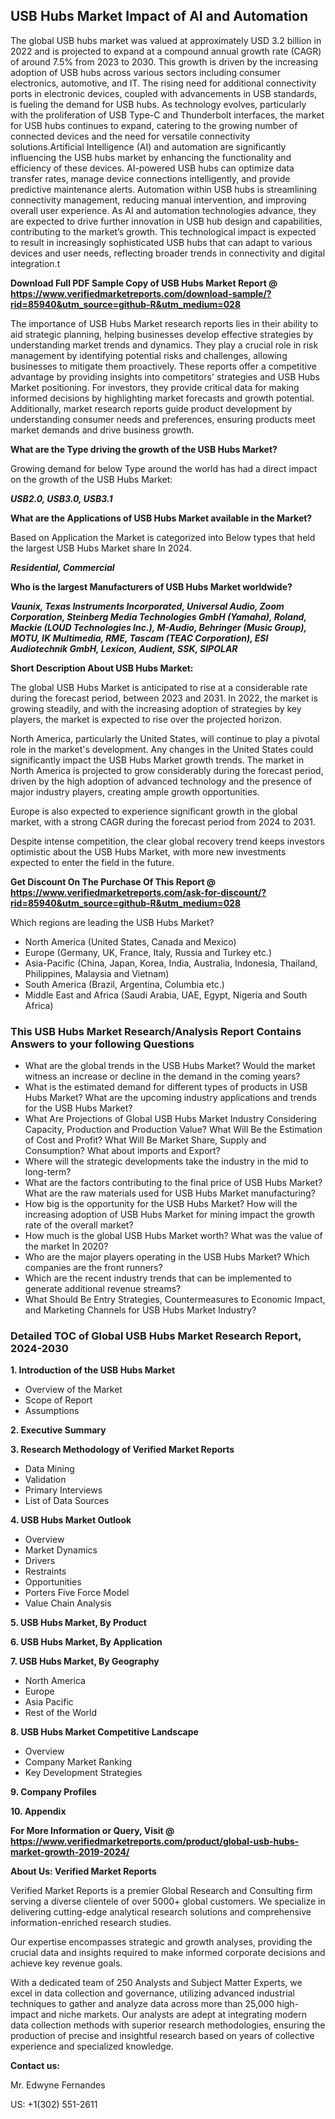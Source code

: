 <h2>USB Hubs Market Impact of AI and Automation</h2>The global USB hubs market was valued at approximately USD 3.2 billion in 2022 and is projected to expand at a compound annual growth rate (CAGR) of around 7.5% from 2023 to 2030. This growth is driven by the increasing adoption of USB hubs across various sectors including consumer electronics, automotive, and IT. The rising need for additional connectivity ports in electronic devices, coupled with advancements in USB standards, is fueling the demand for USB hubs. As technology evolves, particularly with the proliferation of USB Type-C and Thunderbolt interfaces, the market for USB hubs continues to expand, catering to the growing number of connected devices and the need for versatile connectivity solutions.Artificial Intelligence (AI) and automation are significantly influencing the USB hubs market by enhancing the functionality and efficiency of these devices. AI-powered USB hubs can optimize data transfer rates, manage device connections intelligently, and provide predictive maintenance alerts. Automation within USB hubs is streamlining connectivity management, reducing manual intervention, and improving overall user experience. As AI and automation technologies advance, they are expected to drive further innovation in USB hub design and capabilities, contributing to the market’s growth. This technological impact is expected to result in increasingly sophisticated USB hubs that can adapt to various devices and user needs, reflecting broader trends in connectivity and digital integration.t</p><p id="" class=""><strong>Download Full PDF Sample Copy of USB Hubs Market Report @ <a href="https://www.verifiedmarketreports.com/download-sample/?rid=85940&utm_source=github-R&utm_medium=028" target="_blank">https://www.verifiedmarketreports.com/download-sample/?rid=85940&utm_source=github-R&utm_medium=028</a></strong></p><p>The importance of&nbsp;USB Hubs Market research reports lies in their ability to aid strategic planning, helping businesses develop effective strategies by understanding market trends and dynamics. They play a crucial role in risk management by identifying potential risks and challenges, allowing businesses to mitigate them proactively. These reports offer a competitive advantage by providing insights into competitors' strategies and USB Hubs Market positioning. For investors, they provide critical data for making informed decisions by highlighting market forecasts and growth potential. Additionally, market research reports guide product development by understanding consumer needs and preferences, ensuring products meet market demands and drive business growth.</p><p><strong>What are the&nbsp;Type driving the growth of the USB Hubs Market?</strong></p><p id="" class="">Growing demand for below Type around the world has had a direct impact on the growth of the USB Hubs Market:</p><em><strong>USB2.0, USB3.0, USB3.1</strong></em></p><strong>What are the&nbsp;Applications&nbsp;of USB Hubs Market available in the Market?</strong></p><p id="" class="">Based on Application the Market is categorized into Below types that held the largest USB Hubs Market share In 2024.</p><em><strong>Residential, Commercial</strong></em></p><strong>Who is the largest Manufacturers of USB Hubs Market worldwide?</strong></p><p><em><strong>Vaunix, Texas Instruments Incorporated, Universal Audio, Zoom Corporation, Steinberg Media Technologies GmbH (Yamaha), Roland, Mackie (LOUD Technologies Inc.), M-Audio, Behringer (Music Group), MOTU, IK Multimedia, RME, Tascam (TEAC Corporation), ESI Audiotechnik GmbH, Lexicon, Audient, SSK, SIPOLAR</strong></em></p><p id="" class=""><strong>Short Description About USB Hubs Market:</strong></p><p>The global USB Hubs Market is anticipated to rise at a considerable rate during the forecast period, between 2023 and 2031. In 2022, the market is growing steadily, and with the increasing adoption of strategies by key players, the market is expected to rise over the projected horizon.</p><p>North America, particularly the United States, will continue to play a pivotal role in the market's development. Any changes in the United States could significantly impact the USB Hubs Market growth trends. The market in North America is projected to grow considerably during the forecast period, driven by the high adoption of advanced technology and the presence of major industry players, creating ample growth opportunities.</p><p>Europe is also expected to experience significant growth in the global market, with a strong CAGR during the forecast period from 2024 to 2031.</p><p>Despite intense competition, the clear global recovery trend keeps investors optimistic about the USB Hubs Market, with more new investments expected to enter the field in the future.</p><p id="" class=""><strong>Get Discount On The Purchase Of This Report @ <a href="https://www.verifiedmarketreports.com/ask-for-discount/?rid=85940&utm_source=github-R&utm_medium=028" target="_blank">https://www.verifiedmarketreports.com/ask-for-discount/?rid=85940&utm_source=github-R&utm_medium=028</a></strong></p>Which regions are leading the USB Hubs Market?</p><ul><li>North America (United States, Canada and Mexico)</li><li>Europe (Germany, UK, France, Italy, Russia and Turkey etc.)</li><li>Asia-Pacific (China, Japan, Korea, India, Australia, Indonesia, Thailand, Philippines, Malaysia and Vietnam)</li><li>South America (Brazil, Argentina, Columbia etc.)</li><li>Middle East and Africa (Saudi Arabia, UAE, Egypt, Nigeria and South Africa)</li></ul><h3 id="" class="">This USB Hubs Market Research/Analysis Report Contains Answers to your following Questions</h3><ul><li>What are the global trends in the USB Hubs Market? Would the market witness an increase or decline in the demand in the coming years?</li><li>What is the estimated demand for different types of products in USB Hubs Market? What are the upcoming industry applications and trends for the USB Hubs Market?</li><li>What Are Projections of Global USB Hubs Market Industry Considering Capacity, Production and Production Value? What Will Be the Estimation of Cost and Profit? What Will Be Market Share, Supply and Consumption? What about imports and Export?</li><li>Where will the strategic developments take the industry in the mid to long-term?</li><li>What are the factors contributing to the final price of USB Hubs Market? What are the raw materials used for USB Hubs Market manufacturing?</li><li>How big is the opportunity for the USB Hubs Market? How will the increasing adoption of USB Hubs Market for mining impact the growth rate of the overall market?</li><li>How much is the global USB Hubs Market worth? What was the value of the market In 2020?</li><li>Who are the major players operating in the USB Hubs Market? Which companies are the front runners?</li><li>Which are the recent industry trends that can be implemented to generate additional revenue streams?</li><li>What Should Be Entry Strategies, Countermeasures to Economic Impact, and Marketing Channels for USB Hubs Market Industry?</li></ul><h3 id="" class="">Detailed TOC of Global USB Hubs Market Research Report, 2024-2030</h3><p id="" class=""><strong>1. Introduction of the USB Hubs Market</strong></p><ul><li>Overview of the Market</li><li>Scope of Report</li><li>Assumptions</li></ul><p id="" class=""><strong>2. Executive Summary</strong></p><p id="" class=""><strong>3. Research Methodology of Verified Market Reports</strong></p><ul><li>Data Mining</li><li>Validation</li><li>Primary Interviews</li><li>List of Data Sources</li></ul><p id="" class=""><strong>4. USB Hubs Market Outlook</strong></p><ul><li>Overview</li><li>Market Dynamics</li><li>Drivers</li><li>Restraints</li><li>Opportunities</li><li>Porters Five Force Model</li><li>Value Chain Analysis</li></ul><p id="" class=""><strong>5. USB Hubs Market, By Product</strong></p><p id="" class=""><strong>6. USB Hubs Market, By Application</strong></p><p id="" class=""><strong>7. USB Hubs Market, By Geography</strong></p><ul><li>North America</li><li>Europe</li><li>Asia Pacific</li><li>Rest of the World</li></ul><p id="" class=""><strong>8. USB Hubs Market Competitive Landscape</strong></p><ul><li>Overview</li><li>Company Market Ranking</li><li>Key Development Strategies</li></ul><p id="" class=""><strong>9. Company Profiles</strong></p><p id="" class=""><strong>10. Appendix</strong></p><p id="" class=""><strong>For More Information or Query, Visit @ <a href="https://www.verifiedmarketreports.com/product/global-usb-hubs-market-growth-2019-2024/" target="_blank">https://www.verifiedmarketreports.com/product/global-usb-hubs-market-growth-2019-2024/</a></strong></p><p id="" class=""><strong>About Us: Verified Market Reports</strong></p><p id="" class="">Verified Market Reports is a premier Global Research and Consulting firm serving a diverse clientele of over 5000+ global customers. We specialize in delivering cutting-edge analytical research solutions and comprehensive information-enriched research studies.</p><p id="" class="">Our expertise encompasses strategic and growth analyses, providing the crucial data and insights required to make informed corporate decisions and achieve key revenue goals.</p><p id="" class="">With a dedicated team of 250 Analysts and Subject Matter Experts, we excel in data collection and governance, utilizing advanced industrial techniques to gather and analyze data across more than 25,000 high-impact and niche markets. Our analysts are adept at integrating modern data collection methods with superior research methodologies, ensuring the production of precise and insightful research based on years of collective experience and specialized knowledge.</p><p id="" class=""><strong>Contact us:</strong></p><p id="" class="">Mr. Edwyne Fernandes</p><p id="" class="">US: +1(302) 551-2611</p>